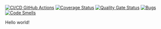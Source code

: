 [![CI/CD GitHub Actions](https://github.com/levchig737/otpo_lab1/actions/workflows/test-action.yml/badge.svg)](https://github.com/levchig737/otpo_lab1/actions/workflows/test-action.yml)
[![Coverage Status](https://coveralls.io/repos/github/levchig737/otpo_lab1/badge.svg?branch=main)](https://coveralls.io/github/levchig737/otpo_lab1?branch=main)
[![Quality Gate Status](https://sonarcloud.io/api/project_badges/measure?project=levchig737_otpo_lab1&metric=alert_status)](https://sonarcloud.io/summary/new_code?id=levchig737_otpo_lab1)
[![Bugs](https://sonarcloud.io/api/project_badges/measure?project=levchig737_otpo_lab1&metric=bugs)](https://sonarcloud.io/summary/new_code?id=levchig737_otpo_lab1)
[![Code Smells](https://sonarcloud.io/api/project_badges/measure?project=levchig737_otpo_lab1&metric=code_smells)](https://sonarcloud.io/summary/new_code?id=levchig737_otpo_lab1)

Hello world!
